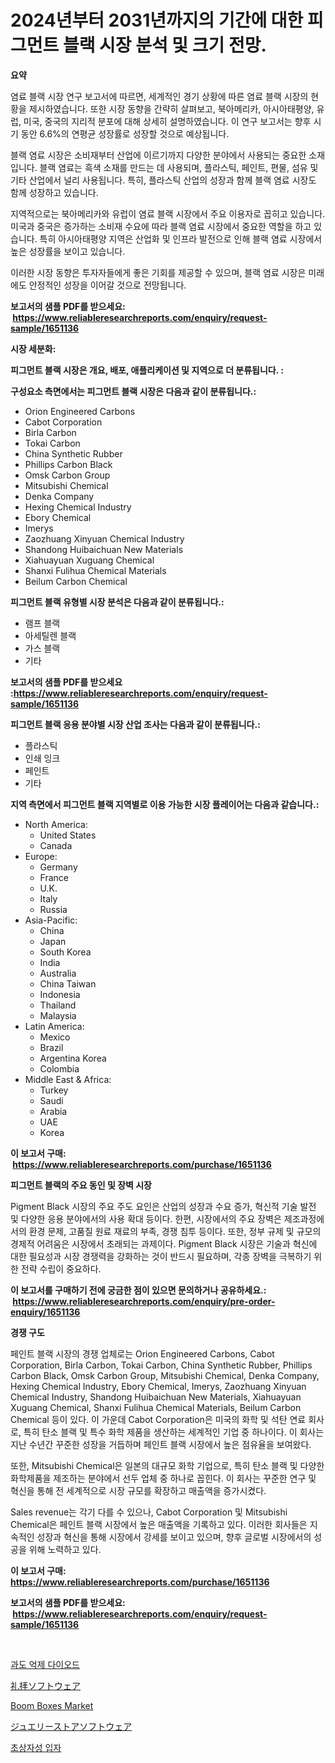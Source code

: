 <p><h1>2024년부터 2031년까지의 기간에 대한 피그먼트 블랙 시장 분석 및 크기 전망.</h1></p><p><strong>요약</strong></p>
<p><p>염료 블랙 시장 연구 보고서에 따르면, 세계적인 경기 상황에 따른 염료 블랙 시장의 현황을 제시하였습니다. 또한 시장 동향을 간략히 살펴보고, 북아메리카, 아시아태평양, 유럽, 미국, 중국의 지리적 분포에 대해 상세히 설명하였습니다. 이 연구 보고서는 향후 시기 동안 6.6%의 연평균 성장률로 성장할 것으로 예상됩니다.</p><p>블랙 염료 시장은 소비재부터 산업에 이르기까지 다양한 분야에서 사용되는 중요한 소재입니다. 블랙 염료는 흑색 소재를 만드는 데 사용되며, 플라스틱, 페인트, 편물, 섬유 및 기타 산업에서 널리 사용됩니다. 특히, 플라스틱 산업의 성장과 함께 블랙 염료 시장도 함께 성장하고 있습니다.</p><p>지역적으로는 북아메리카와 유럽이 염료 블랙 시장에서 주요 이용자로 꼽히고 있습니다. 미국과 중국은 증가하는 소비재 수요에 따라 블랙 염료 시장에서 중요한 역할을 하고 있습니다. 특히 아시아태평양 지역은 산업화 및 인프라 발전으로 인해 블랙 염료 시장에서 높은 성장률을 보이고 있습니다.</p><p>이러한 시장 동향은 투자자들에게 좋은 기회를 제공할 수 있으며, 블랙 염료 시장은 미래에도 안정적인 성장을 이어갈 것으로 전망됩니다.</p></p>
<p><strong>보고서의 샘플 PDF를 받으세요: &nbsp;<a href="https://www.reliableresearchreports.com/enquiry/request-sample/1651136">https://www.reliableresearchreports.com/enquiry/request-sample/1651136</a></strong></p>
<p><strong>시장 세분화:</strong></p>
<p><strong> 피그먼트 블랙 시장은 개요, 배포, 애플리케이션 및 지역으로 더 분류됩니다. :</strong></p>
<p><strong>구성요소 측면에서는 피그먼트 블랙 시장은 다음과 같이 분류됩니다.:</strong></p>
<p><ul><li>Orion Engineered Carbons</li><li>Cabot Corporation</li><li>Birla Carbon</li><li>Tokai Carbon</li><li>China Synthetic Rubber</li><li>Phillips Carbon Black</li><li>Omsk Carbon Group</li><li>Mitsubishi Chemical</li><li>Denka Company</li><li>Hexing Chemical Industry</li><li>Ebory Chemical</li><li>Imerys</li><li>Zaozhuang Xinyuan Chemical Industry</li><li>Shandong Huibaichuan New Materials</li><li>Xiahuayuan Xuguang Chemical</li><li>Shanxi Fulihua Chemical Materials</li><li>Beilum Carbon Chemical</li></ul></p>
<p><strong> 피그먼트 블랙 유형별 시장 분석은 다음과 같이 분류됩니다.:</strong></p>
<p><ul><li>램프 블랙</li><li>아세틸렌 블랙</li><li>가스 블랙</li><li>기타</li></ul></p>
<p><strong>보고서의 샘플 PDF를 받으세요 :<a href="https://www.reliableresearchreports.com/enquiry/request-sample/1651136">https://www.reliableresearchreports.com/enquiry/request-sample/1651136</a></strong></p>
<p><strong> 피그먼트 블랙 응용 분야별 시장 산업 조사는 다음과 같이 분류됩니다.:</strong></p>
<p><ul><li>플라스틱</li><li>인쇄 잉크</li><li>페인트</li><li>기타</li></ul></p>
<p><strong>지역 측면에서 피그먼트 블랙 지역별로 이용 가능한 시장 플레이어는 다음과 같습니다.:</strong></p>
<p><ul>
    <li>
        North America:
        <ul>
            <li>United States</li>
            <li>Canada</li>
        </ul>
    </li>
    <li>
        Europe:
        <ul>
            <li>Germany</li>
            <li>France</li>
            <li>U.K.</li>
            <li>Italy</li>
            <li>Russia</li>
        </ul>
    </li>
    <li>
        Asia-Pacific:
        <ul>
            <li>China</li>
            <li>Japan</li>
            <li>South Korea</li>
            <li>India</li>
            <li>Australia</li>
            <li>China Taiwan</li>
            <li>Indonesia</li>
            <li>Thailand</li>
            <li>Malaysia</li>
        </ul>
    </li>
    <li>
        Latin America:
        <ul>
            <li>Mexico</li>
            <li>Brazil</li>
            <li>Argentina Korea</li>
            <li>Colombia</li>
        </ul>
    </li>
    <li>
        Middle East & Africa:
        <ul>
            <li>Turkey</li>
            <li>Saudi</li>
            <li>Arabia</li>
            <li>UAE</li>
            <li>Korea</li>
        </ul>
    </li>
    </ul></p>
<p><strong>이 보고서 구매: &nbsp;<a href="https://www.reliableresearchreports.com/purchase/1651136">https://www.reliableresearchreports.com/purchase/1651136</a></strong></p>
<p><strong>피그먼트 블랙의 주요 동인 및 장벽 시장</strong></p>
<p><p>Pigment Black 시장의 주요 주도 요인은 산업의 성장과 수요 증가, 혁신적 기술 발전 및 다양한 응용 분야에서의 사용 확대 등이다. 한편, 시장에서의 주요 장벽은 제조과정에서의 환경 문제, 고품질 원료 재료의 부족, 경쟁 침투 등이다. 또한, 정부 규제 및 규모의 경제적 어려움은 시장에서 초래되는 과제이다. Pigment Black 시장은 기술과 혁신에 대한 필요성과 시장 경쟁력을 강화하는 것이 반드시 필요하며, 각종 장벽을 극복하기 위한 전략 수립이 중요하다.</p></p>
<p><strong>이 보고서를 구매하기 전에 궁금한 점이 있으면 문의하거나 공유하세요.: &nbsp;<a href="https://www.reliableresearchreports.com/enquiry/pre-order-enquiry/1651136">https://www.reliableresearchreports.com/enquiry/pre-order-enquiry/1651136</a></strong></p>
<p><strong>경쟁 구도</strong></p>
<p><p>페인트 블랙 시장의 경쟁 업체로는 Orion Engineered Carbons, Cabot Corporation, Birla Carbon, Tokai Carbon, China Synthetic Rubber, Phillips Carbon Black, Omsk Carbon Group, Mitsubishi Chemical, Denka Company, Hexing Chemical Industry, Ebory Chemical, Imerys, Zaozhuang Xinyuan Chemical Industry, Shandong Huibaichuan New Materials, Xiahuayuan Xuguang Chemical, Shanxi Fulihua Chemical Materials, Beilum Carbon Chemical 등이 있다. 이 가운데 Cabot Corporation은 미국의 화학 및 석탄 연료 회사로, 특히 탄소 블랙 및 특수 화학 제품을 생산하는 세계적인 기업 중 하나이다. 이 회사는 지난 수년간 꾸준한 성장을 거듭하며 페인트 블랙 시장에서 높은 점유율을 보여왔다.</p><p>또한, Mitsubishi Chemical은 일본의 대규모 화학 기업으로, 특히 탄소 블랙 및 다양한 화학제품을 제조하는 분야에서 선두 업체 중 하나로 꼽힌다. 이 회사는 꾸준한 연구 및 혁신을 통해 전 세계적으로 시장 규모를 확장하고 매출액을 증가시켰다.</p><p>Sales revenue는 각기 다를 수 있으나, Cabot Corporation 및 Mitsubishi Chemical은 페인트 블랙 시장에서 높은 매출액을 기록하고 있다. 이러한 회사들은 지속적인 성장과 혁신을 통해 시장에서 강세를 보이고 있으며, 향후 글로벌 시장에서의 성공을 위해 노력하고 있다.</p></p>
<p><strong>이 보고서 구매: &nbsp; <a href="https://www.reliableresearchreports.com/purchase/1651136">https://www.reliableresearchreports.com/purchase/1651136</a></strong></p>
<p><strong>보고서의 샘플 PDF를 받으세요: &nbsp;<a href="https://www.reliableresearchreports.com/enquiry/request-sample/1651136">https://www.reliableresearchreports.com/enquiry/request-sample/1651136</a></strong><strong></strong></p>
<p>&nbsp;</p>
<p><p><a href="https://github.com/Howaoole34545/Market-Research-Report-List-1/blob/main/315013810289.md">과도 억제 다이오드</a></p><p><a href="https://github.com/CloydAbbott2023/Market-Research-Report-List-1/blob/main/901813011329.md">礼拝ソフトウェア</a></p><p><a href="https://github.com/julyju69/Market-Research-Report-List-2/blob/main/boom-boxes-market.md">Boom Boxes Market</a></p><p><a href="https://github.com/AaronVargas43/Market-Research-Report-List-1/blob/main/826210711328.md">ジュエリーストアソフトウェア</a></p><p><a href="https://github.com/vs2869dizt0/Market-Research-Report-List-1/blob/main/918878410288.md">초상자성 입자</a></p></p>